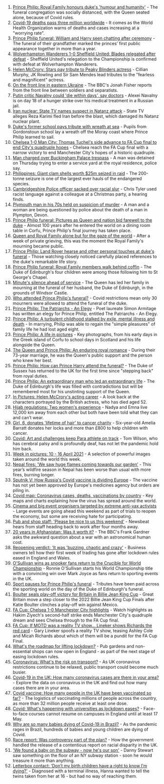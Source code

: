 1. [Prince Philip: Royal Family honours duke's 'humour and humanity'](https://www.bbc.co.uk/news/uk-56779068) - The funeral congregation was socially distanced, with the Queen seated alone, because of Covid rules.
2. [Covid-19 deaths pass three million worldwide](https://www.bbc.co.uk/news/world-56783878) - It comes as the World Health Organization warns of deaths and cases increasing at a "worrying rate".
3. [Prince Philip funeral: William and Harry seen chatting after ceremony](https://www.bbc.co.uk/news/uk-56788998) - The funeral of their grandfather marked the princes’ first public appearance together in more than a year.
4. [Wolverhampton Wanderers 1-0 Sheffield United: Blades relegated after defeat](https://www.bbc.co.uk/sport/football/56699182) - Sheffield United's relegation to the Championship is confirmed with defeat at Wolverhampton Wanderers.
5. [Helen McCrory: Stars pay tribute to Peaky Blinders actress](https://www.bbc.co.uk/news/entertainment-arts-56785283) - Cillian Murphy, JK Rowling and Sir Sam Mendes lead tributes to the "fearless and magnificent" actress.
6. [On the front line in eastern Ukraine](https://www.bbc.co.uk/news/world-europe-56776463) - The BBC's Jonah Fisher reports from the front line between soldiers and separatists.
7. [Putin critic Navalny could 'die within days', say doctors](https://www.bbc.co.uk/news/world-europe-56786266) - Alexei Navalny is on day 18 of a hunger strike over his medical treatment in a Russian jail.
8. [Iran nuclear: State TV names suspect in Natanz attack](https://www.bbc.co.uk/news/world-middle-east-56786263) - State TV alleges Reza Karimi fled Iran before the blast, which damaged its Natanz nuclear plant.
9. [Duke's former school pays tribute with wreath at sea](https://www.bbc.co.uk/news/uk-scotland-56787190) - Pupils from Gordonstoun school lay a wreath off the Moray coast where Prince Philip learned to sail.
10. [Chelsea 1-0 Man City: Thomas Tuchel's side advance to FA Cup final to end City's quadruple hopes](https://www.bbc.co.uk/sport/football/56725442) - Chelsea reach the FA Cup final with a narrow victory to end Manchester City's hopes of a historic quadruple.
11. [Man charged over Buckingham Palace trespass](https://www.bbc.co.uk/news/uk-england-london-56784417) - A man was detained on Thursday trying to enter a service yard at the royal residence, police say.
12. [Philippines: Giant clam shells worth $25m seized in raid](https://www.bbc.co.uk/news/world-asia-56784215) - The 200-tonne seizure is one of the largest ever hauls of the endangered species.
13. [Cambridgeshire Police officer sacked over racial slur](https://www.bbc.co.uk/news/uk-england-cambridgeshire-56776303) - Chris Tyler used racist language against a colleague at a Christmas party, a hearing finds.
14. [Plymouth man in his 70s held on suspicion of murder](https://www.bbc.co.uk/news/uk-england-devon-56784690) - A man and a woman are being questioned by police about the death of a man in Plympton, Devon.
15. [Prince Philip funeral: Pictures as Queen and nation bid farewell to the duke](https://www.bbc.co.uk/news/in-pictures-56779000) - Almost 100 years after he entered the world on a dining room table in Corfu, Prince Philip's final journey has taken place.
16. [Queen and Royal Family alone but for the gaze of the world](https://www.bbc.co.uk/news/uk-56788443) - After a week of private grieving, this was the moment the Royal Family's mourning became public.
17. [Prince Philip: Land Rover hearse and other personal touches at duke's funeral](https://www.bbc.co.uk/news/uk-56762822) - Those watching closely noticed carefully placed references to the duke's remarkable life story.
18. [Prince Philip funeral: Royal Family members walk behind coffin](https://www.bbc.co.uk/news/uk-56783931) - The Duke of Edinburgh's four children were among those following him to St George's Chapel.
19. [Minute's silence ahead of service](https://www.bbc.co.uk/news/uk-56785417) - The Queen has led her family in mourning at the funeral of her husband, the Duke of Edinburgh, in the grounds of Windsor Castle.
20. [Who attended Prince Philip's funeral?](https://www.bbc.co.uk/news/uk-56765468) - Covid restrictions mean only 30 mourners were allowed to attend the funeral of the duke.
21. [Prince Philip: The Patriarchs - An Elegy](https://www.bbc.co.uk/news/uk-56785412) - Poet laureate Simon Armitage has written an elegy for Prince Philip, entitled The Patriarchs - An Elegy.
22. [Prince Philip: A turbulent childhood stalked by exile, mental illness and death](https://www.bbc.co.uk/news/uk-56690270) - In marrying, Philip was able to regain the "simple pleasures" of family life he had lost aged eight.
23. [Prince Philip: A life in pictures](https://www.bbc.co.uk/news/in-pictures-36417297) - Key photographs, from his early days in the Greek island of Corfu to school days in Scotland and his life alongside the Queen.
24. [The Queen and Prince Philip: An enduring royal romance](https://www.bbc.co.uk/news/uk-56252745) - During their 73-year marriage, he was the Queen's public support and the person who knew her best.
25. [Prince Philip: How can Prince Harry attend the funeral?](https://www.bbc.co.uk/news/uk-56709506) - The Duke of Sussex has returned to the UK for the first time since "stepping back" from royal duties.
26. [Prince Philip: An extraordinary man who led an extraordinary life](https://www.bbc.co.uk/news/uk-50589065) - The Duke of Edinburgh's life was filled with contradictions but will be remembered most for his unstinting support of the Queen.
27. [In Pictures: Helen McCrory's acting career](https://www.bbc.co.uk/news/entertainment-arts-56779389) - A look back at the characters portrayed by the British actress, who has died aged 52.
28. [Hijab regulations: Two women's experience](https://www.bbc.co.uk/news/world-56773815) - Nadya and Emna live 12,000 km away from each other but both have been told what they can and can’t wear.
29. [Girl, 6, donates 'lifetime of hair' to cancer charity](https://www.bbc.co.uk/news/uk-england-gloucestershire-56771062) - Six-year-old Amelia Barratt donates her locks and more than £800 to help children with cancer.
30. [Covid: Art and challenges keep Para athlete on track](https://www.bbc.co.uk/news/uk-56773744) - Tom Wilson, who has cerebral palsy and is profoundly deaf, has not let the pandemic hold him back.
31. [Week in pictures: 10 - 16 April 2021](https://www.bbc.co.uk/news/in-pictures-56759689) - A selection of powerful images taken around the world this week.
32. [Nepal fires: 'We saw huge flames coming towards our garden’](https://www.bbc.co.uk/news/world-asia-56773816) - This year’s wildfire season in Nepal has been worse than usual with more fires, burning longer.
33. [Sputnik V: How Russia's Covid vaccine is dividing Europe](https://www.bbc.co.uk/news/world-europe-56735931) - The vaccine has not yet been approved by Europe's medicines agency but orders are piling in.
34. [Covid map: Coronavirus cases, deaths, vaccinations by country](https://www.bbc.co.uk/news/world-51235105) - Key maps and charts explaining how the virus has spread around the world.
35. [Cinema and big event organisers targeted by extreme anti-vax activists](https://www.bbc.co.uk/news/blogs-trending-56772902) - Large events are going ahead this weekend as part of trials to reopen the economy, but some are receiving hate for participating.
36. [Pub and shop staff: 'Please be nice to us this weekend'](https://www.bbc.co.uk/news/newsbeat-56775186) - Newsbeat hears from staff heading back to work after four months away.
37. [20 years in Afghanistan: Was it worth it?](https://www.bbc.co.uk/news/world-asia-56770570) - The BBC's Frank Gardner asks the awkward question about a war with an astronomical human cost.
38. [Reopening verdict: 'It was 'buzzing, chaotic and crazy'](https://www.bbc.co.uk/news/business-56760866) - Business owners tell how their first week of trading has gone after lockdown rules eased in England and Wales.
39. [O'Sullivan wins as snooker fans return to the Crucible for World Championship](https://www.bbc.co.uk/sport/snooker/56785883) - Ronnie O'Sullivan starts his World Championship title with a convincing win over Mark Joyce as fans return to sporting events in the UK.
40. [Sport pauses for Prince Philip's funeral](https://www.bbc.co.uk/sport/56784287) - Tributes have been paid across the sporting world on the day of the Duke of Edinburgh's funeral.
41. [Boulter seals play-off victory for Britain in Billie Jean King Cup](https://www.bbc.co.uk/sport/tennis/56751714) - Great Britain move a step closer to the 2022 Billie Jean King Cup Finals after Katie Boulter clinches a play-off win against Mexico.
42. [FA Cup: Chelsea 1-0 Manchester City highlights](https://www.bbc.co.uk/sport/av/football/56787587) - Watch highlights as Hakim Ziyech's second-half strike ends Manchester City's quadruple dream and sees Chelsea through to the FA Cup final.
43. [FA Cup: If MOTD was a reality TV show... Lineker shows Richards the red card](https://www.bbc.co.uk/sport/av/football/56789612) - Gary Lineker spoofs a reality TV show, teasing Ashley Cole and Micah Richards about which of them will be a pundit for the FA Cup Final.
44. [What's the roadmap for lifting lockdown?](https://www.bbc.co.uk/news/explainers-52530518) - Pub gardens and non-essential shops can now open in England - as part of the next stage of easing lockdown rules.
45. [Coronavirus: What's the risk on transport?](https://www.bbc.co.uk/news/health-51736185) - As UK coronavirus restrictions continue to be relaxed, public transport could become much busier.
46. [Covid-19 in the UK: How many coronavirus cases are there in your area?](https://www.bbc.co.uk/news/uk-51768274) - Explore the data on coronavirus in the UK and find out how many cases there are in your area.
47. [Covid vaccine: How many people in the UK have been vaccinated so far?](https://www.bbc.co.uk/news/health-55274833) - The logistics of vaccinating millions of people across the country, as more than 32 million people receive at least one dose.
48. [Covid: What's happening with universities as lockdown eases?](https://www.bbc.co.uk/news/explainers-52753913) - Face-to-face courses cannot resume on campuses in England until at least 17 May.
49. [Why are so many babies dying of Covid-19 in Brazil?](https://www.bbc.co.uk/news/world-latin-america-56696907) - As the pandemic rages in Brazil, hundreds of babies and young children are dying of Covid.
50. [Race report: Was controversy part of the plan?](https://www.bbc.co.uk/news/uk-politics-56578839) - How the government handled the release of a contentious report on racial disparity in the UK.
51. ['We found a baby on the subway - now he's our son'](https://www.bbc.co.uk/news/stories-56409764) - Danny Stewart saw something on the floor of an NY subway station - soon he would treasure it more than anything.
52. [Letterbox contact: ‘Don’t my birth children have a right to know I’m dying?'](https://www.bbc.co.uk/news/stories-56576285) - Diagnosed with a terminal illness, Hanna wanted to tell the twins taken from her at 16 - but had no way of reaching them.

